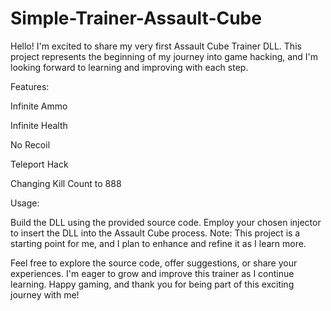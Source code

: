 # Simple-Trainer-Assault-Cube
Hello! I'm excited to share my very first Assault Cube Trainer DLL. This project represents the beginning of my journey into game hacking, and I'm looking forward to learning and improving with each step.

Features:

Infinite Ammo

Infinite Health

No Recoil

Teleport Hack

Changing Kill Count to 888

Usage:

Build the DLL using the provided source code.
Employ your chosen injector to insert the DLL into the Assault Cube process.
Note:
This project is a starting point for me, and I plan to enhance and refine it as I learn more.

Feel free to explore the source code, offer suggestions, or share your experiences. I'm eager to grow and improve this trainer as I continue learning. Happy gaming, and thank you for being part of this exciting journey with me!
